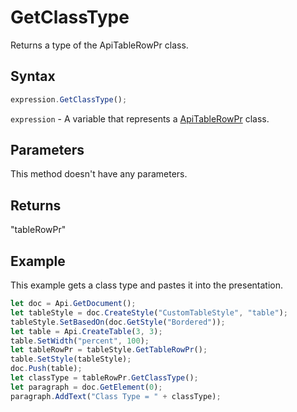 # GetClassType

Returns a type of the ApiTableRowPr class.

## Syntax

```javascript
expression.GetClassType();
```

`expression` - A variable that represents a [ApiTableRowPr](../ApiTableRowPr.md) class.

## Parameters

This method doesn't have any parameters.

## Returns

"tableRowPr"

## Example

This example gets a class type and pastes it into the presentation.

```javascript
let doc = Api.GetDocument();
let tableStyle = doc.CreateStyle("CustomTableStyle", "table");
tableStyle.SetBasedOn(doc.GetStyle("Bordered"));
let table = Api.CreateTable(3, 3);
table.SetWidth("percent", 100);
let tableRowPr = tableStyle.GetTableRowPr();
table.SetStyle(tableStyle);
doc.Push(table);
let classType = tableRowPr.GetClassType();
let paragraph = doc.GetElement(0);
paragraph.AddText("Class Type = " + classType);
```
